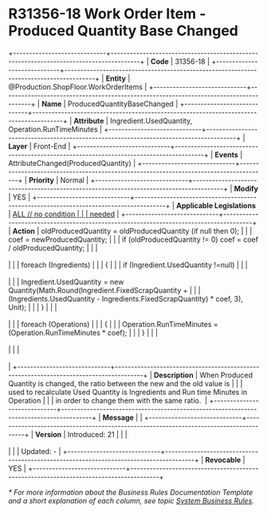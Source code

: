 ﻿---
erp.type: front-end-business-rule
erp.entity: Production.ShopFloor.WorkOrderItems
---

# R31356-18 Work Order Item  - Produced Quantity Base Changed
+-----------------------------+---------------------------------------------------------------------------------------+
| **Code**                    | 31356-18                                                                              |
+-----------------------------+---------------------------------------------------------------------------------------+
| **Entity**                  | @Production.ShopFloor.WorkOrderItems                                                  |
+-----------------------------+---------------------------------------------------------------------------------------+
| **Name**                    | ProducedQuantityBaseChanged                                                           |
+-----------------------------+---------------------------------------------------------------------------------------+
| **Attribute**               | Ingredient.UsedQuantity, Operation.RunTimeMinutes                                     |
+-----------------------------+---------------------------------------------------------------------------------------+
| **Layer**                   | Front-End                                                                             |
+-----------------------------+---------------------------------------------------------------------------------------+
| **Events**                  | AttributeChanged(ProducedQuantity)                                                    |
+-----------------------------+---------------------------------------------------------------------------------------+
| **Priority**                | Normal                                                                                |
+-----------------------------+---------------------------------------------------------------------------------------+
| **Modify**                  | YES                                                                                   |
+-----------------------------+---------------------------------------------------------------------------------------+
| **Applicable Legislations** | [ALL // no condition                                                                  |
|                             | needed](xref:applicable-legislations)                                                 |
+-----------------------------+---------------------------------------------------------------------------------------+
| **Action**                  | oldProducedQuantity = oldProducedQuantity (if null then 0);                           |
|                             | coef = newProducedQuantity;                                                           |
|                             | if (oldProducedQuantity != 0) coef = coef / oldProducedQuantity;                      |
|                             | <br/><br/>                                                                            |
|                             | foreach (Ingredients)                                                                 |
|                             | {                                                                                     |
|                             | if (Ingredient.UsedQuantity !=null)                                                   |
|                             | <br/><br/>                                                                            |
|                             | Ingredient.UsedQuantity = new Quantity(Math.Round(Ingredient.FixedScrapQuantity +     |
|                             | (Ingredients.UsedQuantity - Ingredients.FixedScrapQuantity) \* coef, 3), Unit);       |
|                             | }                                                                                     |
|                             | <br/><br/>                                                                            |
|                             | foreach (Operations)                                                                  |
|                             | {                                                                                     |
|                             | Operation.RunTimeMinutes = (Operation.RunTimeMinutes \* coef);                        |
|                             | }                                                                                     |
|                             | <br/><br/>                                                                            |
|                             | <br/><br/>                                                                            |
+-----------------------------+---------------------------------------------------------------------------------------+
| **Description**             | When Produced Quantity is changed, the ratio between the new and the old value is     |
|                             | used to recalculate Used Quantity is Ingredients and Run time Minutes in Operation    |
|                             | in order to change them with the same ratio.                                          |
+-----------------------------+---------------------------------------------------------------------------------------+
| **Message**                 |                                                                                       |
+-----------------------------+---------------------------------------------------------------------------------------+
| **Version**                 | Introduced: 21                                                                        |
|                             | <br/><br/>                                                                            |
|                             | Updated: -                                                                            |
+-----------------------------+---------------------------------------------------------------------------------------+
| **Revocable**               | YES                                                                                   |
+-----------------------------+---------------------------------------------------------------------------------------+

*\* For more information about the Business Rules Documentation Template and a short explanation of each column, see
topic [System Business Rules](../templates/template-description-system-business-rules.md).*
